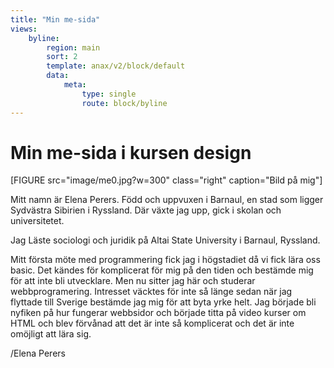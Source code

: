 ```yaml
---
title: "Min me-sida"
views:
    byline:
        region: main
        sort: 2
        template: anax/v2/block/default
        data:
            meta:
                type: single
                route: block/byline
---
```

Min me-sida i kursen design
=========================


[FIGURE src="image/me0.jpg?w=300" class="right" caption="Bild på mig"]


Mitt namn är Elena Perers. Född och uppvuxen i Barnaul, en stad som ligger Sydvästra Sibirien i Ryssland. Där växte jag upp, gick i skolan och universitetet.

Jag Läste sociologi och juridik på Altai State University i Barnaul, Ryssland.

Mitt första möte med programmering fick jag i högstadiet då vi fick lära oss basic. Det kändes för komplicerat för mig på den tiden och bestämde mig för att inte bli utvecklare. Men nu sitter jag här och studerar webbprogramering. Intresset väcktes för inte så länge sedan när jag flyttade till Sverige bestämde jag mig för att byta yrke helt. Jag började bli nyfiken på hur fungerar webbsidor och började titta på video kurser om HTML och blev förvånad att det är inte så komplicerat och det är inte omöjligt att lära sig.

/Elena Perers
